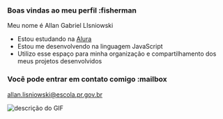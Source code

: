 ### Boas vindas ao meu perfil :fisherman

Meu nome é Allan Gabriel LIsniowski

- Estou estudando na [Alura](https://www.alura.com.br)
- Estou me desenvolvendo na linguagem JavaScript
- Utilizo esse espaço para minha organização e compartilhamento dos meus projetos desenvolvidos

### Você pode entrar em contato comigo :mailbox

allan.lisniowski@escola.pr.gov.br

![descrição do GIF](https://media.giphy.com/media/Z8KrcqxuSVESH7yCNN/giphy.gif)
